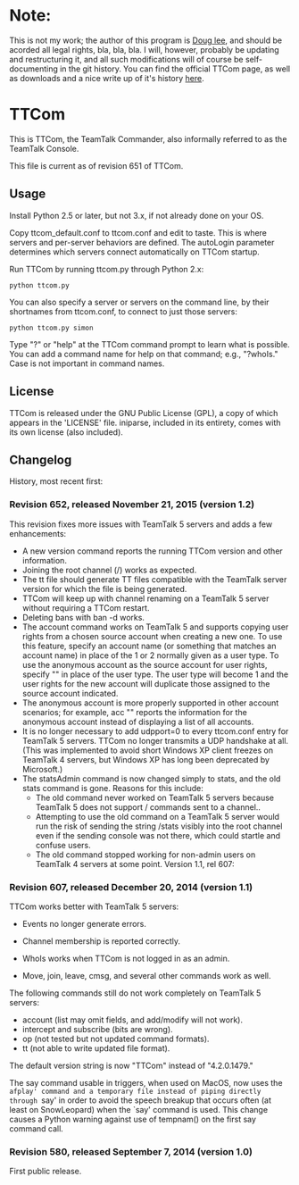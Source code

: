 # Note:

This is not my work; the author of this program is [Doug lee](http://dlee.org), and should be acorded all legal  rights, bla, bla, bla. I will, however, probably be updating and restructuring it, and all such modifications will of course be self-documenting in the git history. You can find the official TTCom page, as well as downloads and a nice write up of it's history [here](http://dlee.org/TTCom/).

# TTCom
This is TTCom, the TeamTalk Commander, also informally referred to as
the TeamTalk Console.

This file is current as of revision 651 of TTCom.

## Usage

Install Python 2.5 or later, but not 3.x, if not already done on your OS.

Copy ttcom_default.conf to ttcom.conf and edit to taste. This is where
servers and per-server behaviors are defined. The autoLogin parameter
determines which servers connect automatically on TTCom startup.

Run TTCom by running ttcom.py through Python 2.x:

    python ttcom.py

You can also specify a server or servers on the command line, by their
shortnames from ttcom.conf, to connect to just those servers:

    python ttcom.py simon

Type "?" or "help" at the TTCom command prompt to learn what is
possible. You can add a command name for help on that command; e.g.,
"?whoIs." Case is not important in command names.


## License
TTCom is released under the GNU Public License (GPL), a copy of which
appears in the 'LICENSE' file. iniparse, included in its entirety, comes with
its own license (also included).

## Changelog

History, most recent first:

### Revision 652, released November 21, 2015 (version 1.2)

This revision fixes more issues with TeamTalk 5 servers and adds a few enhancements: 
* A new version command reports the running TTCom version and other information. 
* Joining the root channel (/) works as expected. 
* The tt file should generate TT files compatible with the TeamTalk server version for which the file is being generated. 
* TTCom will keep up with channel renaming on a TeamTalk 5 server without requiring a TTCom restart. 
* Deleting bans with ban -d works. 
* The account command works on TeamTalk 5 and supports copying user rights from a chosen source account when creating a new one. To use this feature, specify an account name (or something that matches an account name) in place of the 1 or 2 normally given as a user type. To use the anonymous account as the source account for user rights, specify "" in place of the user type. The user type will become 1 and the user rights for the new account will duplicate those assigned to the source account indicated. 
* The anonymous account is more properly supported in other account scenarios; for example, acc "" reports the information for the anonymous account instead of displaying a list of all accounts. 
* It is no longer necessary to add udpport=0 to every ttcom.conf entry for TeamTalk 5 servers. TTCom no longer transmits a UDP handshake at all. (This was implemented to avoid short Windows XP client freezes on TeamTalk 4 servers, but Windows XP has long been deprecated by Microsoft.) 
* The statsAdmin command is now changed simply to stats, and the old stats command is gone. Reasons for this include:
  * The old command never worked on TeamTalk 5 servers because TeamTalk 5 does not support / commands sent to a channel.. 
  * Attempting to use the old command on a TeamTalk 5 server would run the risk of sending the string /stats visibly into the root channel even if the sending console was not there, which could startle and confuse users. 
  * The old command stopped working for non-admin users on TeamTalk 4 servers at some point. Version 1.1, rel 607:

### Revision 607, released December 20, 2014 (version 1.1)

TTCom works better with TeamTalk 5 servers:

- Events no longer generate errors.

- Channel membership is reported correctly.

- WhoIs works when TTCom is not logged in as an admin.

- Move, join, leave, cmsg, and several other commands work as well.

The following commands still do not work completely on TeamTalk 5
servers:

- account (list may omit fields, and add/modify will not work).
- intercept and subscribe (bits are wrong).
- op (not tested but not updated command formats).
- tt (not able to write updated file format).

The default version string is now "TTCom" instead of "4.2.0.1479."

The say command usable in triggers, when used on MacOS, now uses the
`afplay' command and a temporary file instead of piping directly
through `say' in order to avoid the speech breakup that occurs often
(at least on SnowLeopard) when the `say' command is used. This change
causes a Python warning against use of tempnam() on the first say
command call.

### Revision 580, released September 7, 2014 (version 1.0)
First public release.
